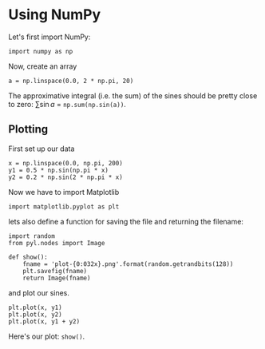 # Using NumPy

Let's first import NumPy:

    import numpy as np

Now, create an array

    a = np.linspace(0.0, 2 * np.pi, 20)

The approximative integral (i.e. the sum) of the sines should be  pretty close
to zero: $\sum\sin a$ = `np.sum(np.sin(a))`.


## Plotting

First set up our data

    x = np.linspace(0.0, np.pi, 200)
    y1 = 0.5 * np.sin(np.pi * x)
    y2 = 0.2 * np.sin(2 * np.pi * x)

Now we have to import Matplotlib

    import matplotlib.pyplot as plt

lets also define a function for saving the file and returning the filename:

    import random
    from pyl.nodes import Image

    def show():
        fname = 'plot-{0:032x}.png'.format(random.getrandbits(128))
        plt.savefig(fname)
        return Image(fname)

and plot our sines.

    plt.plot(x, y1)
    plt.plot(x, y2)
    plt.plot(x, y1 + y2)

Here's our plot: `show()`.
